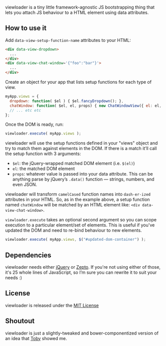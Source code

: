 viewloader is a tiny little framework-agnostic JS bootstrapping thing that lets you attach JS behaviour to a HTML element using data attributes.

## How to use it
Add `data-view-setup-function-name` attributes to your HTML:

```html
<div data-view-dropdown>
  ...
</div>
<div data-view-chat-window='{"foo":"bar"}'>
  ...
</div>
```

Create an object for your app that lists setup functions for each type of view.

```javascript
myApp.views = {
  dropdown: function( $el ) { $el.fancyDropdown(); },
  chatWindow: function( $el, el, props) { new ChatWindowView({ el: el, foo: props.foo }); },
  // ... etc etc
};
```

Once the DOM is ready, run:

```javascript
viewloader.execute( myApp.views );
```

viewloader will use the setup functions defined in your "views" object and try to match them against elements in the DOM. If there is a match it’ll call the setup function with 3 arguments:

- `$el`: the jQuery-wrapped matched DOM element (i.e. `$(el)`)
- `el`: the matched DOM element
- `props`: whatever value is passed into your data attribute. This can be anything parse by jQuery’s `.data()` function — strings, numbers, and even JSON.

viewloader will transform `camelCased` function names into `dash-er-ized` attributes in your HTML. So, as in the example above, a setup function named `chatWindow` will be matched by an HTML element like: `<div data-view-chat-window>`.

`viewloader.execute` takes an optional second argument so you can scope execution to a particular element/set of elements. This is useful if you've updated the DOM and need to re-bind behaviour to new elements.

```javascript
viewloader.execute( myApp.views, $("#updated-dom-container") );
```

## Dependencies
viewloader needs either [jQuery](http://jquery.com/) or [Zepto](http://zeptojs.com/). If you're not using either of those, it's 25 whole lines of JavaScript, so I’m sure you can rewrite it to suit your needs :)

## License
viewloader is released under the [MIT License](http://ben.mit-license.org/)

## Shoutout
viewloader is just a slightly-tweaked and bower-componentized version of an idea that [Toby](https://github.com/tobico) showed me.

